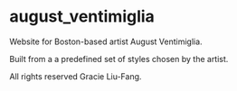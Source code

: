 # august_ventimiglia
Website for Boston-based artist August Ventimiglia.

Built from a a predefined set of styles chosen by the artist. 

All rights reserved Gracie Liu-Fang. 
